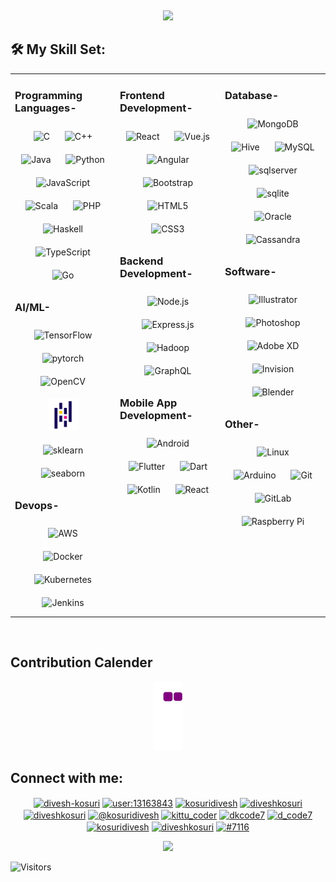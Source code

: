[<img src="https://github.com/kosuridivesh/kosuridivesh/blob/main/intro.gif" alt="" title=""/>](https://sites.google.com/view/diveshkosuri)
<p align="center">
<img src="https://readme-typing-svg.herokuapp.com?color=FFFFFF&center=true&vCenter=true&width=480&lines=An+aspiring+techie+%23fresher;Data+Science+Enthusiast;%F0%9F%8E%93Senior+at+Amrita+Vishwa+Vidyapeetham;4%2B+years+of+coding+experience;5%E2%AD%90+at+Problem+Solving%2C+HackerRank;Always+learning+new+things!">
</p>

 ## 🛠 My Skill Set:
<table><tr><td valign="top" width="33%">

### Programming Languages-  
<div align="center">  
<img style="margin: 10px" src="https://profilinator.rishav.dev/skills-assets/c-original.svg" alt="C" height="50" />  
<img style="margin: 10px" src="https://profilinator.rishav.dev/skills-assets/cplusplus-original.svg" alt="C++" height="50" />  
<img style="margin: 10px" src="https://profilinator.rishav.dev/skills-assets/java-original-wordmark.svg" alt="Java" height="50" />  
<img style="margin: 10px" src="https://profilinator.rishav.dev/skills-assets/python-original.svg" alt="Python" height="50" />  
<img style="margin: 10px" src="https://profilinator.rishav.dev/skills-assets/javascript-original.svg" alt="JavaScript" height="50" />  
<img style="margin: 10px" src="https://profilinator.rishav.dev/skills-assets/scala-original-wordmark.svg" alt="Scala" height="50" />  
<img style="margin: 10px" src="https://profilinator.rishav.dev/skills-assets/php-original.svg" alt="PHP" height="50" />  
<img style="margin: 10px" src="https://profilinator.rishav.dev/skills-assets/haskell.png" alt="Haskell" height="50" />  
<img style="margin: 10px" src="https://profilinator.rishav.dev/skills-assets/typescript-original.svg" alt="TypeScript" height="50" />  
<img style="margin: 10px" src="https://profilinator.rishav.dev/skills-assets/go-original.svg" alt="Go" height="50" />  
</div>  

### AI/ML-  
<div align="center">  
<img style="margin: 10px" src="https://profilinator.rishav.dev/skills-assets/tensorflow-icon.svg" alt="TensorFlow" height="50" />  
<img style="margin: 10px" src="https://profilinator.rishav.dev/skills-assets/pytorch-icon.svg" alt="pytorch" height="50" />  
<img style="margin: 10px" src="https://profilinator.rishav.dev/skills-assets/opencv-icon.svg" alt="OpenCV" height="50" />  
<img style="margin: 10px" src="https://raw.githubusercontent.com/devicons/devicon/2ae2a900d2f041da66e950e4d48052658d850630/icons/pandas/pandas-original.svg" alt="pandas" height="50" />  
<img style="margin: 10px" src="https://upload.wikimedia.org/wikipedia/commons/0/05/Scikit_learn_logo_small.svg" alt="sklearn" height="50" />  
<img style="margin: 10px" src="https://seaborn.pydata.org/_images/logo-mark-lightbg.svg" alt="seaborn" height="50" />  
</div>  

### Devops-  
<div align="center">  
<img style="margin: 10px" src="https://profilinator.rishav.dev/skills-assets/amazonwebservices-original-wordmark.svg" alt="AWS" height="50" />  
<img style="margin: 10px" src="https://profilinator.rishav.dev/skills-assets/docker-original-wordmark.svg" alt="Docker" height="50" />  
<img style="margin: 10px" src="https://profilinator.rishav.dev/skills-assets/kubernetes-icon.svg" alt="Kubernetes" height="50" />  
<img style="margin: 10px" src="https://profilinator.rishav.dev/skills-assets/jenkins-icon.svg" alt="Jenkins" height="50" />  
</div>

</td><td valign="top" width="33%">

### Frontend Development-
<div align="center">  
<img style="margin: 10px" src="https://profilinator.rishav.dev/skills-assets/react-original-wordmark.svg" alt="React" height="50" />  
<img style="margin: 10px" src="https://profilinator.rishav.dev/skills-assets/vuejs-original-wordmark.svg" alt="Vue.js" height="50" />  
<img style="margin: 10px" src="https://profilinator.rishav.dev/skills-assets/angularjs-original.svg" alt="Angular" height="50" />  
<img style="margin: 10px" src="https://profilinator.rishav.dev/skills-assets/bootstrap-plain.svg" alt="Bootstrap" height="50" />  
<img style="margin: 10px" src="https://profilinator.rishav.dev/skills-assets/html5-original-wordmark.svg" alt="HTML5" height="50" />  
<img style="margin: 10px" src="https://profilinator.rishav.dev/skills-assets/css3-original-wordmark.svg" alt="CSS3" height="50" />  
</div>  

### Backend Development-  
<div align="center">  
<img style="margin: 10px" src="https://profilinator.rishav.dev/skills-assets/nodejs-original-wordmark.svg" alt="Node.js" height="50" />  
<img style="margin: 10px" src="https://profilinator.rishav.dev/skills-assets/express-original-wordmark.svg" alt="Express.js" height="50" />  
<img style="margin: 10px" src="https://profilinator.rishav.dev/skills-assets/apache_hadoop-icon.svg" alt="Hadoop" height="50" />  
<img style="margin: 10px" src="https://profilinator.rishav.dev/skills-assets/graphql.png" alt="GraphQL" height="50" />  
</div>  

### Mobile App Development- 
<div align="center">  
<img style="margin: 10px" src="https://profilinator.rishav.dev/skills-assets/android-original-wordmark.svg" alt="Android" height="50" />  
<img style="margin: 10px" src="https://profilinator.rishav.dev/skills-assets/flutterio-icon.svg" alt="Flutter" height="50" />  
<img style="margin: 10px" src="https://profilinator.rishav.dev/skills-assets/dartlang-icon.svg" alt="Dart" height="50" />  
<img style="margin: 10px" src="https://profilinator.rishav.dev/skills-assets/kotlinlang-icon.svg" alt="Kotlin" height="50" />  
<img style="margin: 10px" src="https://profilinator.rishav.dev/skills-assets/react-original-wordmark.svg" alt="React" height="50" />  
</div>

</td><td valign="top" width="33%">

### Database-  
<div align="center">  
<img style="margin: 10px" src="https://profilinator.rishav.dev/skills-assets/mongodb-original-wordmark.svg" alt="MongoDB" height="50" /> 
<img style="margin: 10px" src="https://www.vectorlogo.zone/logos/apache_hive/apache_hive-icon.svg" alt="Hive" height="50" /> 
<img style="margin: 10px" src="https://profilinator.rishav.dev/skills-assets/mysql-original-wordmark.svg" alt="MySQL" height="50" />
<img style="margin: 10px" src="https://www.svgrepo.com/show/303229/microsoft-sql-server-logo.svg" alt="sqlserver" height="50" />   
<img style="margin: 10px" src="https://www.vectorlogo.zone/logos/sqlite/sqlite-icon.svg" alt="sqlite" height="50" />  
<img style="margin: 10px" src="https://profilinator.rishav.dev/skills-assets/oracle-original.svg" alt="Oracle" height="50" />  
<img style="margin: 10px" src="https://profilinator.rishav.dev/skills-assets/apache_cassandra-icon.svg" alt="Cassandra" height="50" />  
</div>  

### Software-  
<div align="center">  
<img style="margin: 10px" src="https://profilinator.rishav.dev/skills-assets/adobe_illustrator-icon.svg" alt="Illustrator" height="50" />  
<img style="margin: 10px" src="https://profilinator.rishav.dev/skills-assets/photoshop-plain.svg" alt="Photoshop" height="50" />  
<img style="margin: 10px" src="https://profilinator.rishav.dev/skills-assets/adobexd.png" alt="Adobe XD" height="50" />  
<img style="margin: 10px" src="https://profilinator.rishav.dev/skills-assets/invision.svg" alt="Invision" height="50" />  
<img style="margin: 10px" src="https://profilinator.rishav.dev/skills-assets/blender_community_badge_white.svg" alt="Blender" height="50" />  
</div>  

### Other-  
<div align="center">  
<img style="margin: 10px" src="https://profilinator.rishav.dev/skills-assets/linux-original.svg" alt="Linux" height="50" />  
<img style="margin: 10px" src="https://profilinator.rishav.dev/skills-assets/arduino.png" alt="Arduino" height="50" />  
<img style="margin: 10px" src="https://profilinator.rishav.dev/skills-assets/git-scm-icon.svg" alt="Git" height="50" />  
<img style="margin: 10px" src="https://profilinator.rishav.dev/skills-assets/gitlab.svg" alt="GitLab" height="50" />  
<img style="margin: 10px" src="https://profilinator.rishav.dev/skills-assets/raspberrypi.png" alt="Raspberry Pi" height="50" />  
</div>

</td></tr></table>  

<br/>  

 ## Contribution Calender
 <p align="center"> 
 <img src="https://github.com/kosuridivesh/kosuridivesh/blob/output/github-contribution-grid-snake.gif" alt="" title=""/>
 </p>
 
 ## Connect with me:
<p align="center"> 
<a href="https://linkedin.com/in/divesh-kosuri" target="blank"><img align="center" src="https://raw.githubusercontent.com/rahuldkjain/github-profile-readme-generator/master/src/images/icons/Social/linked-in-alt.svg" alt="divesh-kosuri" height="30" width="40" /></a>
<a href="https://stackoverflow.com/users/user:13163843" target="blank"><img align="center" src="https://raw.githubusercontent.com/rahuldkjain/github-profile-readme-generator/master/src/images/icons/Social/stack-overflow.svg" alt="user:13163843" height="30" width="40" /></a>
<a href="https://codesandbox.com/kosuridivesh" target="blank"><img align="center" src="https://raw.githubusercontent.com/rahuldkjain/github-profile-readme-generator/master/src/images/icons/Social/codesandbox.svg" alt="kosuridivesh" height="30" width="40" /></a>
<a href="https://kaggle.com/diveshkosuri" target="blank"><img align="center" src="https://raw.githubusercontent.com/rahuldkjain/github-profile-readme-generator/master/src/images/icons/Social/kaggle.svg" alt="diveshkosuri" height="30" width="40" /></a>
<a href="https://instagram.com/diveshkosuri" target="blank"><img align="center" src="https://raw.githubusercontent.com/rahuldkjain/github-profile-readme-generator/master/src/images/icons/Social/instagram.svg" alt="diveshkosuri" height="30" width="40" /></a>
<a href="https://medium.com/@kosuridivesh" target="blank"><img align="center" src="https://raw.githubusercontent.com/rahuldkjain/github-profile-readme-generator/master/src/images/icons/Social/medium.svg" alt="@kosuridivesh" height="30" width="40" /></a>
<a href="https://www.codechef.com/users/kittu_coder" target="blank"><img align="center" src="https://cdn.jsdelivr.net/npm/simple-icons@3.1.0/icons/codechef.svg" alt="kittu_coder" height="30" width="40" /></a>
<a href="https://www.hackerrank.com/dkcode7" target="blank"><img align="center" src="https://raw.githubusercontent.com/rahuldkjain/github-profile-readme-generator/master/src/images/icons/Social/hackerrank.svg" alt="dkcode7" height="30" width="40" /></a>
<a href="https://codeforces.com/profile/d_code7" target="blank"><img align="center" src="https://raw.githubusercontent.com/rahuldkjain/github-profile-readme-generator/master/src/images/icons/Social/codeforces.svg" alt="d_code7" height="30" width="40" /></a>
<a href="https://auth.geeksforgeeks.org/user/kosuridivesh" target="blank"><img align="center" src="https://raw.githubusercontent.com/rahuldkjain/github-profile-readme-generator/master/src/images/icons/Social/geeks-for-geeks.svg" alt="kosuridivesh" height="30" width="40" /></a>
<a href="https://www.topcoder.com/members/diveshkosuri" target="blank"><img align="center" src="https://raw.githubusercontent.com/rahuldkjain/github-profile-readme-generator/master/src/images/icons/Social/topcoder.svg" alt="diveshkosuri" height="30" width="40" /></a>
<a href="https://discord.gg/#7116" target="blank"><img align="center" src="https://raw.githubusercontent.com/rahuldkjain/github-profile-readme-generator/master/src/images/icons/Social/discord.svg" alt="#7116" height="30" width="40" /></a>
</p>


<p align="center">
<img src="https://readme-typing-svg.herokuapp.com?size=45&duration=7000&color=000000&background=FFFF00&center=true&vCenter=true&width=2500&height=75&lines=%E2%80%9CA+program+is+never+less+than+90%25+complete%2C+and+never+more+than+95%25+complete.%E2%80%9D%E2%80%94+Terry+Baker;%E2%80%9CSimplicity%2C+carried+to+the+extreme%2C+becomes+elegance.%E2%80%9D%E2%80%94+Jon+Franklin;%E2%80%9CThe+computer+was+born+to+solve+problems+that+did+not+exist+before.%E2%80%9D+%E2%80%94+Bill+Gates;%E2%80%9CBefore+software+should+be+reusable%2C+it+should+be+usable%E2%80%9D%E2%80%94+Ralph+Johnson;%E2%80%9CDesign+is+where+science+and+art+break+even.%E2%80%9D+%E2%80%94+Robin+Matthews;%E2%80%9CA+good+programmer+always+looks+both+ways+before+crossing+a+one-way+street.%E2%80%9D+%E2%80%94Doug+Linder">
</p>



![Visitors](https://visitor-badge-reloaded.herokuapp.com/badge?page_id=kosuridivesh&color=00cf00)


